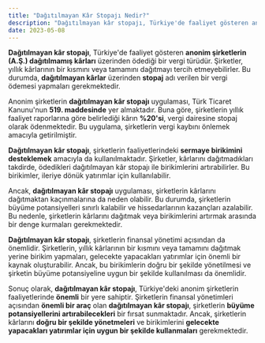 ```yaml
---
title: "Dağıtılmayan Kâr Stopajı Nedir?"
description: "Dağıtılmayan kâr stopajı, Türkiye'de faaliyet gösteren anonim şirketlerin (A.Ş.) dağıtılmamış kârları üzerinden ödediği bir vergi türüdür."
date: 2023-05-08
---
```


**Dağıtılmayan kâr stopajı**, Türkiye'de faaliyet gösteren **anonim şirketlerin (A.Ş.) dağıtılmamış kârları** üzerinden
ödediği bir vergi türüdür. Şirketler, yıllık kârlarının bir kısmını veya tamamını dağıtmayı tercih etmeyebilirler. Bu
durumda, **dağıtılmayan kârlar** üzerinden **stopaj** adı verilen bir vergi ödemesi yapmaları gerekmektedir.

Anonim şirketlerin **dağıtılmayan kâr stopajı** uygulaması, Türk Ticaret Kanunu'nun **519. maddesinde** yer almaktadır.
Buna göre, şirketlerin yıllık faaliyet raporlarına göre belirlediği kârın **%20'si**, vergi dairesine stopaj olarak
ödenmektedir. Bu uygulama, şirketlerin vergi kaybını önlemek amacıyla getirilmiştir.

**Dağıtılmayan kâr stopajı**, şirketlerin faaliyetlerindeki **sermaye birikimini desteklemek** amacıyla da
kullanılmaktadır. Şirketler, kârlarını dağıtmadıkları takdirde, ödedikleri dağıtılmayan kâr stopajı ile birikimlerini
artırabilirler. Bu birikimler, ileriye dönük yatırımlar için kullanılabilir.

Ancak, **dağıtılmayan kâr stopajı** uygulaması, şirketlerin kârlarını dağıtmaktan kaçınmalarına da neden olabilir. Bu
durumda, şirketlerin büyüme potansiyelleri sınırlı kalabilir ve hissedarlarının kazançları azalabilir. Bu nedenle,
şirketlerin kârlarını dağıtmak veya birikimlerini artırmak arasında bir denge kurmaları gerekmektedir.

**Dağıtılmayan kâr stopajı**, şirketlerin finansal yönetimi açısından da önemlidir. Şirketlerin, yıllık kârlarının bir
kısmını veya tamamını dağıtmak yerine birikim yapmaları, gelecekte yapacakları yatırımlar için önemli bir kaynak
oluşturabilir. Ancak, bu birikimlerin doğru bir şekilde yönetilmesi ve şirketin büyüme potansiyeline uygun bir şekilde
kullanılması da önemlidir.

Sonuç olarak, **dağıtılmayan kâr stopajı**, Türkiye'deki anonim şirketlerin faaliyetlerinde **önemli** bir yere
sahiptir. Şirketlerin finansal yönetimleri açısından **önemli bir araç** olan **dağıtılmayan kâr stopajı**, şirketlerin
**büyüme potansiyellerini artırabilecekleri** bir fırsat sunmaktadır. Ancak, şirketlerin kârlarını **doğru bir şekilde
yönetmeleri** ve birikimlerini **gelecekte yapacakları yatırımlar için uygun bir şekilde kullanmaları** gerekmektedir.
